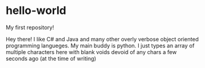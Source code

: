 # hello-world
My first repository!

Hey there!
I like C# and Java and many other overly verbose object oriented programming langueges. My main buddy is python.
I just types an array of multiple characters here with blank voids devoid of any chars a few seconds ago (at the time of writing)
